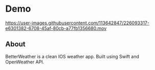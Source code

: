 # Demo


https://user-images.githubusercontent.com/113642847/226093317-e6301382-6708-45af-80cb-a77fb1356680.mov


## About

BetterWeather is a clean IOS weather app. Built using Swift and OpenWeather API.
 
